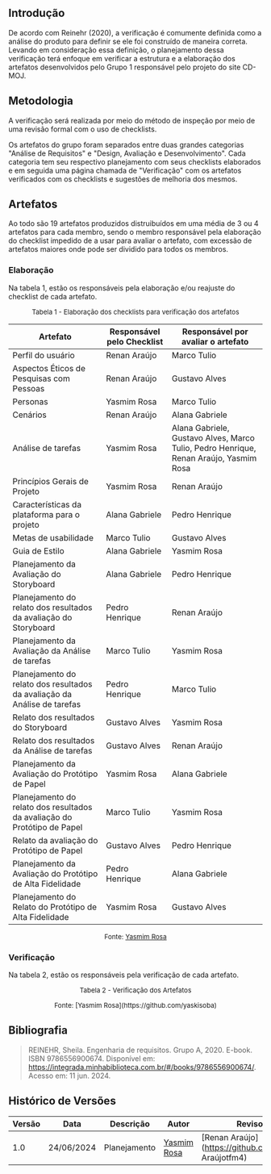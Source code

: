 ## Introdução
De acordo com Reinehr (2020), a verificação é comumente definida como a análise do produto para definir se ele foi construído de maneira correta. Levando em consideração essa definição, o planejamento dessa verificação terá enfoque em verificar a estrutura e a elaboração dos artefatos desenvolvidos pelo Grupo 1 responsável pelo projeto do site CD-MOJ.

## Metodologia
A verificação será realizada por meio do método de inspeção por meio de uma revisão formal com o uso de checklists.

Os artefatos do grupo foram separados entre duas grandes categorias "Análise de Requisitos" e "Design, Avaliação e Desenvolvimento". Cada categoria  tem seu respectivo planejamento com seus checklists elaborados e em seguida uma página chamada de "Verificação" com os artefatos verificados com os checklists e sugestões de melhoria dos mesmos.


## Artefatos
Ao todo são 19 artefatos produzidos distruibuídos em uma média de 3 ou 4 artefatos para cada membro, sendo o membro responsável pela elaboração do checklist impedido de a usar para avaliar o artefato, com excessão de artefatos maiores onde pode ser dividido para todos os membros. 

### Elaboração
Na tabela 1, estão os responsáveis pela elaboração e/ou reajuste do checklist de cada artefato.

<font size="2"><p style="text-align: center">Tabela 1 - Elaboração dos checklists para verificação dos artefatos </font>

<center>

| Artefato                                                          | Responsável pelo Checklist | Responsável por avaliar o artefato |
|-------------------------------------------------------------------|-----------------------------|-------------------------------------|
| Perfil do usuário                                                 | Renan Araújo                |   Marco Tulio                               |
| Aspectos Éticos de Pesquisas com Pessoas                          | Renan Araújo                |   Gustavo Alves                                 |
| Personas                                                          | Yasmim Rosa                 |   Marco Tulio                                  |
| Cenários                                                          | Renan Araújo                |   Alana Gabriele                                  |
| Análise de tarefas                                                | Yasmim Rosa                 |   Alana Gabriele, Gustavo Alves, Marco Tulio, Pedro Henrique, Renan Araújo, Yasmim Rosa                                  |
| Princípios Gerais de Projeto                                      | Yasmim Rosa                 |   Renan Araújo                                  |
| Características da plataforma para o projeto                      | Alana Gabriele              |   Pedro Henrique                                  |
| Metas de usabilidade                                              | Marco Tulio                 |   Gustavo Alves                                 |
| Guia de Estilo                                                    | Alana Gabriele              |   Yasmim Rosa                                  |
| Planejamento da Avaliação do Storyboard                           | Alana Gabriele              |   Pedro Henrique                                  |
| Planejamento do relato dos resultados da avaliação do Storyboard  | Pedro Henrique              |   Renan Araújo                                  |
| Planejamento da Avaliação da Análise de tarefas                   | Marco Tulio                 |   Yasmim Rosa                                  |
| Planejamento do relato dos resultados da avaliação da Análise de tarefas | Pedro Henrique       |   Marco Tulio                                  |
| Relato dos resultados do Storyboard                               | Gustavo Alves               |   Yasmim Rosa                                  |
| Relato dos resultados da Análise de tarefas                       | Gustavo Alves               |   Renan Araújo                                  |
| Planejamento da Avaliação do Protótipo de Papel                   | Yasmim Rosa                 |   Alana Gabriele                                  |
| Planejamento do relato dos resultados da avaliação do Protótipo de Papel | Marco Tulio         |    Yasmim Rosa                                 |
| Relato da avaliação do Protótipo de Papel                         | Gustavo Alves               |   Pedro Henrique                                  |
| Planejamento da Avaliação do Protótipo de Alta Fidelidade         | Pedro Henrique              |   Alana Gabriele                                  |
| Planejamento do Relato do Protótipo de Alta Fidelidade            | Yasmim Rosa                 |   Gustavo Alves                                  |


</center>

<font size="2"><p style="text-align: center">Fonte: [Yasmim Rosa](https://github.com/yaskisoba)</p></font>

### Verificação
Na tabela 2, estão os responsáveis pela verificação de cada artefato.

<font size="2"><p style="text-align: center">Tabela 2 - Verificação dos Artefatos </font>

<center>

</center>
<font size="2"><p style="text-align: center">Fonte: [Yasmim Rosa](https://github.com/yaskisoba)</p></font>

## Bibliografia
> REINEHR, Sheila. Engenharia de requisitos. Grupo A, 2020. E-book. ISBN 9786556900674. Disponível em: https://integrada.minhabiblioteca.com.br/#/books/9786556900674/. Acesso em: 11 jun. 2024.

## Histórico de Versões

| Versão | Data       | Descrição                     | Autor                 | Revisor |
| ------ | ---------- | ----------------------------- | --------------------- | ------- |
| 1.0    | 24/06/2024 | Planejamento       | [Yasmim Rosa](https://github.com/yaskisoba) | [Renan Araújo](https://github.com/Renan Araújotfm4)|
